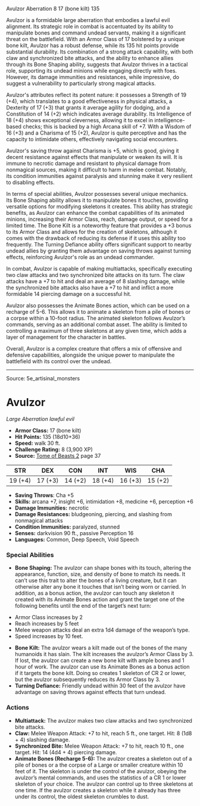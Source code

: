 <MonsterName/>Avulzor</MonsterName>
<CreatureType/>Aberration</CreatureType>
<CR/>8</CR>
<AC/>17 (bone kilt)</AC>
<HP/>135</HP>
<summary>Avulzor is a formidable large aberration that embodies a lawful evil alignment. Its strategic role in combat is accentuated by its ability to manipulate bones and command undead servants, making it a significant threat on the battlefield. With an Armor Class of 17 bolstered by a unique bone kilt, Avulzor has a robust defense, while its 135 hit points provide substantial durability. Its combination of a strong attack capability, with both claw and synchronized bite attacks, and the ability to enhance allies through its Bone Shaping ability, suggests that Avulzor thrives in a tactical role, supporting its undead minions while engaging directly with foes. However, its damage immunities and resistances, while impressive, do suggest a vulnerability to particularly strong magical attacks. </summary>

<detail>

Avulzor's attributes reflect its potent nature: it possesses a Strength of 19 (+4), which translates to a good effectiveness in physical attacks, a Dexterity of 17 (+3) that grants it average agility for dodging, and a Constitution of 14 (+2) which indicates average durability. Its Intelligence of 18 (+4) shows exceptional cleverness, allowing it to excel in intelligence-based checks; this is backed by a high Arcana skill of +7. With a Wisdom of 16 (+3) and a Charisma of 15 (+2), Avulzor is quite perceptive and has the capacity to intimidate others, effectively navigating social encounters.

Avulzor's saving throw against Charisma is +5, which is good, giving it decent resistance against effects that manipulate or weaken its will. It is immune to necrotic damage and resistant to physical damage from nonmagical sources, making it difficult to harm in melee combat. Notably, its condition immunities against paralysis and stunning make it very resilient to disabling effects.

In terms of special abilities, Avulzor possesses several unique mechanics. Its Bone Shaping ability allows it to manipulate bones it touches, providing versatile options for modifying skeletons it creates. This ability has strategic benefits, as Avulzor can enhance the combat capabilities of its animated minions, increasing their Armor Class, reach, damage output, or speed for a limited time. The Bone Kilt is a noteworthy feature that provides a +3 bonus to its Armor Class and allows for the creation of skeletons, although it comes with the drawback of reducing its defense if it uses this ability too frequently. The Turning Defiance ability offers significant support to nearby undead allies by granting them advantage on saving throws against turning effects, reinforcing Avulzor's role as an undead commander.

In combat, Avulzor is capable of making multiattacks, specifically executing two claw attacks and two synchronized bite attacks on its turn. The claw attacks have a +7 to hit and deal an average of 8 slashing damage, while the synchronized bite attacks also have a +7 to hit and inflict a more formidable 14 piercing damage on a successful hit.

Avulzor also possesses the Animate Bones action, which can be used on a recharge of 5-6. This allows it to animate a skeleton from a pile of bones or a corpse within a 10-foot radius. The animated skeleton follows Avulzor’s commands, serving as an additional combat asset. The ability is limited to controlling a maximum of three skeletons at any given time, which adds a layer of management for the character in battles.

Overall, Avulzor is a complex creature that offers a mix of offensive and defensive capabilities, alongside the unique power to manipulate the battlefield with its control over the undead.</detail>



---

Source: 5e_artisinal_monsters

# Avulzor

*Large* *Aberration* *lawful evil*

- **Armor Class:** 17 (bone kilt)
- **Hit Points:** 135 (18d10+36)
- **Speed:** walk 30 ft.
- **Challenge Rating:** 8 (3,900 XP)
- **Source:** [Tome of Beasts 2](https://koboldpress.com/kpstore/product/tome-of-beasts-2-for-5th-edition) page 37

| STR | DEX | CON | INT | WIS | CHA |
| --- | --- | --- | --- | --- | --- |
| 19 (+4) | 17 (+3) | 14 (+2) | 18 (+4) | 16 (+3) | 15 (+2) |

- **Saving Throws**: Cha +5
- **Skills:** arcana +7, insight +6, intimidation +8, medicine +6, perception +6
- **Damage Immunities:** necrotic
- **Damage Resistances:** bludgeoning, piercing, and slashing from nonmagical attacks
- **Condition Immunities:** paralyzed, stunned
- **Senses:** darkvision 90 ft., passive Perception 16
- **Languages:** Common, Deep Speech, Void Speech

### Special Abilities

- **Bone Shaping:** The avulzor can shape bones with its touch, altering the appearance, function, size, and density of bone to match its needs. It can’t use this trait to alter the bones of a living creature, but it can otherwise alter any bone it touches that isn’t being worn or carried. In addition, as a bonus action, the avulzor can touch any skeleton it created with its Animate Bones action and grant the target one of the following benefits until the end of the target’s next turn: 
* Armor Class increases by 2 
* Reach increases by 5 feet 
* Melee weapon attacks deal an extra 1d4 damage of the weapon’s type. 
* Speed increases by 10 feet.
- **Bone Kilt:** The avulzor wears a kilt made out of the bones of the many humanoids it has slain. The kilt increases the avulzor’s Armor Class by 3. If lost, the avulzor can create a new bone kilt with ample bones and 1 hour of work. The avulzor can use its Animate Bones as a bonus action if it targets the bone kilt. Doing so creates 1 skeleton of CR 2 or lower, but the avulzor subsequently reduces its Armor Class by 3.
- **Turning Defiance:** Friendly undead within 30 feet of the avulzor have advantage on saving throws against effects that turn undead.

### Actions

- **Multiattack:** The avulzor makes two claw attacks and two synchronized bite attacks.
- **Claw:** Melee Weapon Attack: +7 to hit, reach 5 ft., one target. Hit: 8 (1d8 + 4) slashing damage.
- **Synchronized Bite:** Melee Weapon Attack: +7 to hit, reach 10 ft., one target. Hit: 14 (4d4 + 4) piercing damage.
- **Animate Bones (Recharge 5-6):** The avulzor creates a skeleton out of a pile of bones or a the corpse of a Large or smaller creature within 10 feet of it. The skeleton is under the control of the avulzor, obeying the avulzor’s mental commands, and uses the statistics of a CR 1 or lower skeleton of your choice. The avulzor can control up to three skeletons at one time. If the avulzor creates a skeleton while it already has three under its control, the oldest skeleton crumbles to dust.




